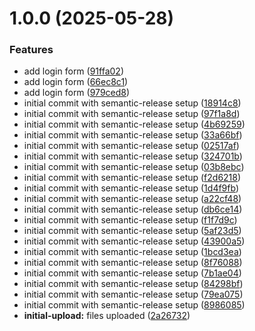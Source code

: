 # 1.0.0 (2025-05-28)


### Features

* add login form ([91ffa02](https://github.com/chaudhary-prateek/lang-api/commit/91ffa023874df2e32f782e0a1f54b1250f6dad81))
* add login form ([66ec8c1](https://github.com/chaudhary-prateek/lang-api/commit/66ec8c14441289c8026d28c033945e51027c3459))
* add login form ([979ced8](https://github.com/chaudhary-prateek/lang-api/commit/979ced86991879bd6e30f551c18ef6a89b7eacd9))
* initial commit with semantic-release setup ([18914c8](https://github.com/chaudhary-prateek/lang-api/commit/18914c826af39d227461342ab2ea640a686294b2))
* initial commit with semantic-release setup ([97f1a8d](https://github.com/chaudhary-prateek/lang-api/commit/97f1a8d33cbcfcb91d67665debc34e136a8f719f))
* initial commit with semantic-release setup ([4b69259](https://github.com/chaudhary-prateek/lang-api/commit/4b6925990e1b27532e4402f5c45e553877b4a640))
* initial commit with semantic-release setup ([33a66bf](https://github.com/chaudhary-prateek/lang-api/commit/33a66bfd8091816fe35a198b0f458b527c1e1848))
* initial commit with semantic-release setup ([02517af](https://github.com/chaudhary-prateek/lang-api/commit/02517af31304086fb58a160a4356dad4c9b44f90))
* initial commit with semantic-release setup ([324701b](https://github.com/chaudhary-prateek/lang-api/commit/324701b777778d61069a2bc0eb0674a197a5173a))
* initial commit with semantic-release setup ([03b8ebc](https://github.com/chaudhary-prateek/lang-api/commit/03b8ebcc96c492d0a45556c5cc40d2e6d4ff86d3))
* initial commit with semantic-release setup ([f2d6218](https://github.com/chaudhary-prateek/lang-api/commit/f2d62184e292a61fd2960ed7e77674a5992ac603))
* initial commit with semantic-release setup ([1d4f9fb](https://github.com/chaudhary-prateek/lang-api/commit/1d4f9fb9af4c98948bfaaed719470593f1493d23))
* initial commit with semantic-release setup ([a22cf48](https://github.com/chaudhary-prateek/lang-api/commit/a22cf48bb145a1968c7c1521b0cdccc19f245a8e))
* initial commit with semantic-release setup ([db6ce14](https://github.com/chaudhary-prateek/lang-api/commit/db6ce14d9bc6ba9060e6c5bba86cf98ae42abc90))
* initial commit with semantic-release setup ([f1f7d9c](https://github.com/chaudhary-prateek/lang-api/commit/f1f7d9c8a830c3462fa8d26cd7837bfae7b6f464))
* initial commit with semantic-release setup ([5af23d5](https://github.com/chaudhary-prateek/lang-api/commit/5af23d559ccb21b9f879497b7c4d5bcdc5be9bbb))
* initial commit with semantic-release setup ([43900a5](https://github.com/chaudhary-prateek/lang-api/commit/43900a5dd2cdad52abd2664ebb6ecfa00a632cf8))
* initial commit with semantic-release setup ([1bcd3ea](https://github.com/chaudhary-prateek/lang-api/commit/1bcd3ea0b024c927e94117eff3a9eef073cb02c8))
* initial commit with semantic-release setup ([8f76088](https://github.com/chaudhary-prateek/lang-api/commit/8f76088f375c719193b02823be4d1890b21ccd6e))
* initial commit with semantic-release setup ([7b1ae04](https://github.com/chaudhary-prateek/lang-api/commit/7b1ae0415d9f9a0edffe852dab3300e6a26c3280))
* initial commit with semantic-release setup ([84298bf](https://github.com/chaudhary-prateek/lang-api/commit/84298bff6bb59bd7aaa1539fe414423a6b856fea))
* initial commit with semantic-release setup ([79ea075](https://github.com/chaudhary-prateek/lang-api/commit/79ea075f21beadd323cdc694ae986fda017f803c))
* initial commit with semantic-release setup ([8986085](https://github.com/chaudhary-prateek/lang-api/commit/8986085b7e614a3b338f62fcc323a8e4973a456f))
* **initial-upload:** files uploaded ([2a26732](https://github.com/chaudhary-prateek/lang-api/commit/2a267324ab1d140e3e4622b6a0d4f9157d8c689d))
